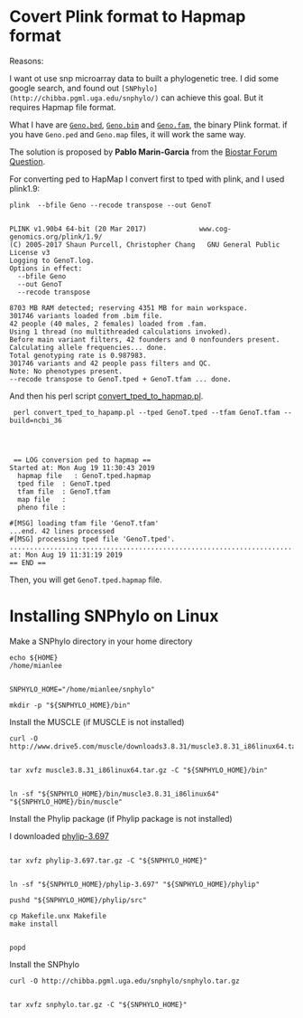 # Covert Plink format to Hapmap format

Reasons:

I want ot use snp microarray data to built a phylogenetic tree. I did some google search, and found out ```[SNPhylo](http://chibba.pgml.uga.edu/snphylo/)``` can achieve this goal. But it requires Hapmap file format.

What I have are [```Geno.bed```](data/Geno.bed), [```Geno.bim```](data/Geno.bim) and [```Geno.fam```](data/Geno.fam), the binary Plink format. if you have ```Geno.ped``` and ```Geno.map``` files, it will work the same way.

The solution is proposed by **Pablo Marin-Garcia** from the [Biostar Forum Question](https://www.biostars.org/p/18322/).


For converting ped to HapMap I convert first to tped with plink, and I used plink1.9:

```
plink  --bfile Geno --recode transpose --out GenoT


PLINK v1.90b4 64-bit (20 Mar 2017)             www.cog-genomics.org/plink/1.9/
(C) 2005-2017 Shaun Purcell, Christopher Chang   GNU General Public License v3
Logging to GenoT.log.
Options in effect:
  --bfile Geno
  --out GenoT
  --recode transpose

8703 MB RAM detected; reserving 4351 MB for main workspace.
301746 variants loaded from .bim file.
42 people (40 males, 2 females) loaded from .fam.
Using 1 thread (no multithreaded calculations invoked).
Before main variant filters, 42 founders and 0 nonfounders present.
Calculating allele frequencies... done.
Total genotyping rate is 0.987983.
301746 variants and 42 people pass filters and QC.
Note: No phenotypes present.
--recode transpose to GenoT.tped + GenoT.tfam ... done.

```


And then his perl script [convert_tped_to_hapmap.pl](data/convert_tped_to_hapamp.pl).

```
 perl convert_tped_to_hapamp.pl --tped GenoT.tped --tfam GenoT.tfam --build=ncbi_36
 
 
 
 
 == LOG conversion ped to hapmap ==
Started at: Mon Aug 19 11:30:43 2019
  hapmap file   : GenoT.tped.hapmap
  tped file  : GenoT.tped
  tfam file  : GenoT.tfam
  map file   : 
  pheno file : 

#[MSG] loading tfam file 'GenoT.tfam'
...end. 42 lines processed
#[MSG] processing tped file 'GenoT.tped'.
...........................................................................................................................................................................................................................................................................................................................................................................................................................................................................................................................................................................................................................ENDED at: Mon Aug 19 11:31:19 2019
== END ==

 ```

Then, you will get ```GenoT.tped.hapmap``` file.


# Installing SNPhylo on Linux


Make a SNPhylo directory in your home directory

```
echo ${HOME}
/home/mianlee


SNPHYLO_HOME="/home/mianlee/snphylo"

mkdir -p "${SNPHYLO_HOME}/bin"

```


Install the MUSCLE (if MUSCLE is not installed)

```
curl -O http://www.drive5.com/muscle/downloads3.8.31/muscle3.8.31_i86linux64.tar.gz


tar xvfz muscle3.8.31_i86linux64.tar.gz -C "${SNPHYLO_HOME}/bin"


ln -sf "${SNPHYLO_HOME}/bin/muscle3.8.31_i86linux64" "${SNPHYLO_HOME}/bin/muscle"
```

Install the Phylip package (if Phylip package is not installed)


I downloaded [phylip-3.697](http://evolution.genetics.washington.edu/phylip/getme-new1.html)

```

tar xvfz phylip-3.697.tar.gz -C "${SNPHYLO_HOME}"


ln -sf "${SNPHYLO_HOME}/phylip-3.697" "${SNPHYLO_HOME}/phylip"

pushd "${SNPHYLO_HOME}/phylip/src"

cp Makefile.unx Makefile
make install


popd

```

Install the SNPhylo

```
curl -O http://chibba.pgml.uga.edu/snphylo/snphylo.tar.gz


tar xvfz snphylo.tar.gz -C "${SNPHYLO_HOME}"


```

